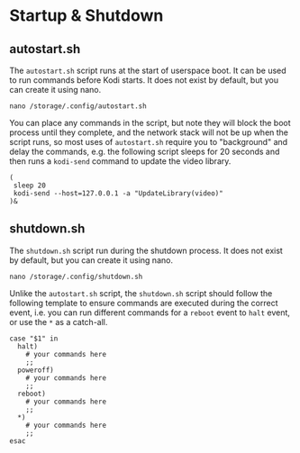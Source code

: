 # Startup & Shutdown

## autostart.sh

The `autostart.sh` script runs at the start of userspace boot. It can be used to run commands before Kodi starts. It does not exist by default, but you can create it using nano.

```
nano /storage/.config/autostart.sh
```

You can place any commands in the script, but note they will block the boot process until they complete, and the network stack will not be up when the script runs, so most uses of `autostart.sh` require you to "background" and delay the commands, e.g. the following script sleeps for 20 seconds and then runs a `kodi-send` command to update the video library.

```
(
 sleep 20
 kodi-send --host=127.0.0.1 -a "UpdateLibrary(video)"
)&
```

## shutdown.sh

The `shutdown.sh` script run during the shutdown process. It does not exist by default, but you can create it using nano.

```
nano /storage/.config/shutdown.sh
```

Unlike the `autostart.sh` script, the `shutdown.sh` script should follow the following template to ensure commands are executed during the correct event, i.e. you can run different commands for a `reboot` event to `halt` event, or use the `*` as a catch-all.

```
case "$1" in
  halt)
    # your commands here
    ;;
  poweroff)
    # your commands here
    ;;
  reboot)
    # your commands here
    ;;
  *)
    # your commands here
    ;;
esac
```
